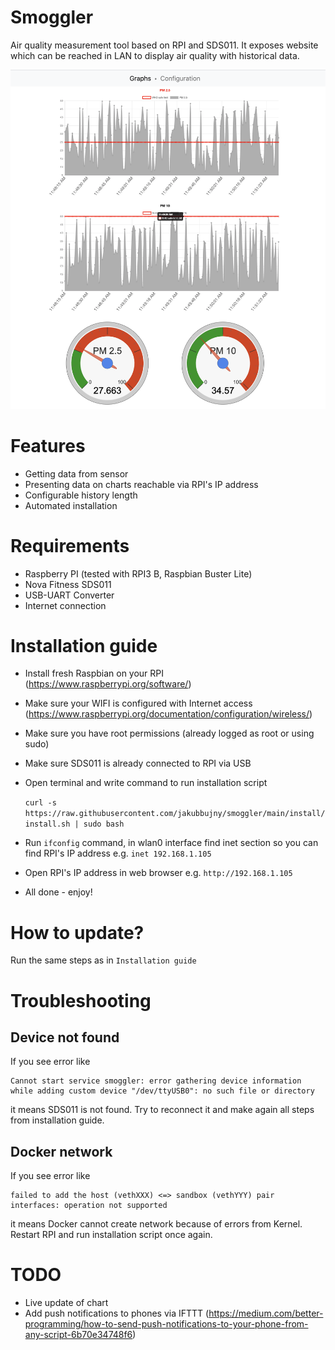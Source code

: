 # Smoggler
Air quality measurement tool based on RPI and SDS011. It exposes website which can be reached
in LAN to display air quality with historical data.

![alt text](https://github.com/jakubbujny/smoggler/blob/main/readme/web.png?raw=true)


# Features
* Getting data from sensor
* Presenting data on charts reachable via RPI's IP address
* Configurable history length
* Automated installation

# Requirements
* Raspberry PI (tested with RPI3 B, Raspbian Buster Lite)
* Nova Fitness SDS011 
* USB-UART Converter
* Internet connection 

# Installation guide

* Install fresh Raspbian on your RPI (https://www.raspberrypi.org/software/)
* Make sure your WIFI is configured with Internet access (https://www.raspberrypi.org/documentation/configuration/wireless/)
* Make sure you have root permissions (already logged as root or using sudo)
* Make sure SDS011 is already connected to RPI via USB  
* Open terminal and write command to run installation script
  
  ```curl -s https://raw.githubusercontent.com/jakubbujny/smoggler/main/install/install.sh | sudo bash```
* Run `ifconfig` command, in wlan0 interface find inet section so you can find RPI's IP address e.g. `inet 192.168.1.105`
* Open RPI's IP address in web browser e.g. `http://192.168.1.105`
* All done - enjoy!

# How to update?
Run the same steps as in `Installation guide`

# Troubleshooting

## Device not found
If you see error like
```
Cannot start service smoggler: error gathering device information while adding custom device "/dev/ttyUSB0": no such file or directory
```
it means SDS011 is not found. Try to reconnect it and make again all steps from installation guide.

## Docker network
If you see error like
```
failed to add the host (vethXXX) <=> sandbox (vethYYY) pair interfaces: operation not supported
```
it means Docker cannot create network because of errors from Kernel. Restart RPI and run installation script once again.


# TODO
* Live update of chart
* Add push notifications to phones via IFTTT (https://medium.com/better-programming/how-to-send-push-notifications-to-your-phone-from-any-script-6b70e34748f6)
